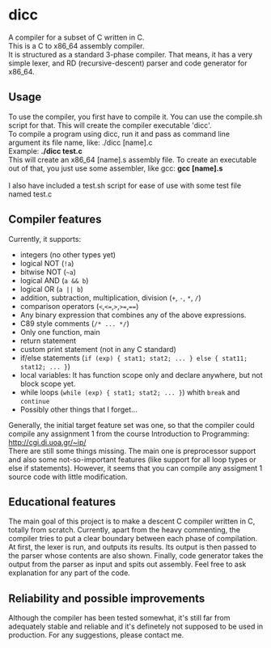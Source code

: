 # dicc
A compiler for a subset of C written in C. <br/>
This is a C to x86_64 assembly compiler. <br/>
It is structured as a standard 3-phase compiler. That means, it has a very simple lexer, and RD (recursive-descent) parser
and code generator for x86_64.

## Usage
To use the compiler, you first have to compile it. You can use the compile.sh script for that. This will create
the compiler executable 'dicc'. <br/>
To compile a program using dicc, run it and pass as command line argument its file name, like: ./dicc [name].c <br/>
Example: __./dicc test.c__ <br/>
This will create an x86_64 [name].s assembly file. To create an executable out of that, you just use some assembler, like gcc:
__gcc [name].s__ <br/> <br/>
I also have included a test.sh script for ease of use with some test file named test.c

## Compiler features
Currently, it supports:

* integers (no other types yet)
* logical NOT (`!a`)
* bitwise NOT (`~a`)
* logical AND (`a && b`)
* logical OR (`a || b`)
* addition, subtraction, multiplication, division (`+`, `-`, `*`, `/`)
* comparison operators (`<`,`<=`,`>`,`>=`,`==`)
* Any binary expression that combines any of the above expressions.
* C89 style comments (`/* ... */`)
* Only one function, main
* return statement
* custom print statement (not in any C standard)
* if/else statements (`if (exp) { stat1; stat2; ... } else { stat11; stat12; ... }`)
* local variables:
    It has function scope only and declare anywhere, but not block scope yet.
* while loops (`while (exp) { stat1; stat2; ... }`) whith `break` and `continue`
* Possibly other things that I forget...

Generally, the initial target feature set was one, so that the compiler could compile any assignment 1 from
the course Introduction to Programming: http://cgi.di.uoa.gr/~ip/ <br/>
There are still some things missing. The main one is preprocessor support and also some not-so-important features
(like support for all loop types or else if statements). However, it seems that you can compile any assigment 1 source code
with little modification.

## Educational features
The main goal of this project is to make a descent C compiler written in C, totally from scratch.
Currently, apart from the heavy commenting, the compiler tries to put a clear boundary between each phase of compilation.
At first, the lexer is run, and outputs its results. Its output is then passed to the parser whose contents are also shown.
Finally, code generator takes the output from the parser as input and spits out assembly.
Feel free to ask explanation for any part of the code.

## Reliability and possible improvements
Although the compiler has been tested somewhat, it's still far from adequately stable and reliable and it's definetely
not supposed to be used in production.
For any suggestions, please contact me.
